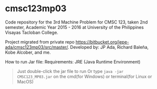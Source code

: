 # cmsc123mp03
Code repository for the 3rd Machine Problem for CMSC 123, taken 2nd semester, Academic Year 2015 - 2016 at University of the Philippines Visayas Tacloban College.

Project migrated from private repo https://bitbucket.org/jepe-ada/cmsc123mp03/src/master/.
Developed by: JP Ada, Richard Baleña, Kobe Alcober, and me.

How to run Jar file:
Requirements: JRE (Java Runtime Environment)
> Just double-click the jar file to run
> Or type ```java -jar CMSC123_MP03.jar``` on the cmd(for Windows) or terminal(for Linux or MacOS)
